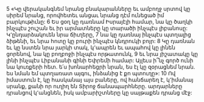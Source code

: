 5 «Կը վերականգնեմ նրանց բնակարանները
եւ ամբողջ սրտով կը սիրեմ նրանց,
որովհետեւ անցաւ նրանց դէմ ունեցած իմ բարկութիւնը:
6 Ես ցօղ կը դառնամ Իսրայէլի համար,
նա կը ծաղկի ինչպէս շուշան
եւ իր արմատները կը տարածի ինչպէս լիբանոսը:
Կ՚ընդարձակուեն նրա ճիւղերը,
7 նա կը դառնայ ինչպէս պտղալից ձիթենի,
եւ նրա հոտը կը բուրի ինչպէս կնդրուկի բոյր:
8 Կը դառնան եւ կը նստեն նրա յարկի տակ,
կ՚ապրեն եւ ապահով կը լինեն ցորենով,
նա կը բողբոջի ինչպէս որթատունկ,
9 եւ նրա յիշատակը կը լինի ինչպէս Լիբանանի գինի Եփրեմի համար:
Այլեւս ի՞նչ գործ ունի նա կուռքերի հետ.
ե՛ս խոնարհեցրի նրան,
ես էլ կը զօրացնեմ նրան.
ես նման եմ պտղառատ այգու,
ինձանից է քո պտուղը»:
10 Ով իմաստուն է, կը հասկանայ այս բաները,
ով հանճարեղ է, կ՚իմանայ սրանք,
քանի որ ուղիղ են Տիրոջ ճանապարհները.
արդարները դրանցով կ՚անցնեն,
իսկ ամբարիշտները կը սայթաքեն դրանց մէջ:































